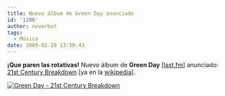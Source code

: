 ```yaml
---
title: Nuevo álbum de Green Day anunciado
id: '1206'
author: neverbot
tags:
  - Música
date: 2009-02-20 13:50:43
---
```


**¡Que paren las rotativas!** Nuevo álbum de **Green Day** \[[last.fm](http://www.lastfm.es/music/Green+Day)\] anunciado: [21st Century Breakdown](http://www.greendaymusic.com/) \[ya en la [wikipedia](http://en.wikipedia.org/wiki/21st_Century_Breakdown)\].

[![Green Day - 21st Century Breakdown](./green-day-21st-century-breakdown.png "Green Day - 21st Century Breakdown")](http://www.greendaymusic.com/)